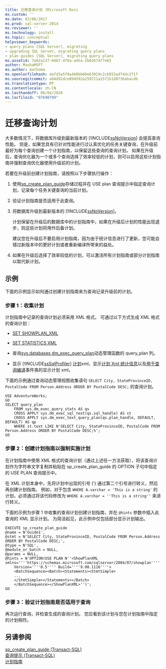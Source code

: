```yaml
---
title: 迁移查询计划 |Microsoft Docs
ms.custom: ''
ms.date: 03/06/2017
ms.prod: sql-server-2014
ms.reviewer: ''
ms.technology: install
ms.topic: conceptual
helpviewer_keywords:
- query plans [SQL Server], migrating
- upgrading SQL Server, migrating query plans
- plan guides [SQL Server], migrating query plans
ms.assetid: 7e02a137-6867-4f6a-a45a-2b02674f7e65
author: MashaMSFT
ms.author: mathoma
ms.openlocfilehash: dafd3a5f8a460bb08e63919c2cb853ad74dc2f1f
ms.sourcegitcommit: ad4d92dce894592a259721a1571b1d8736abacdb
ms.translationtype: MT
ms.contentlocale: zh-CN
ms.lasthandoff: 08/04/2020
ms.locfileid: "87690790"
---
```

# <a name="migrate-query-plans"></a>迁移查询计划
  大多数情况下，将数据库升级到最新版本的 [!INCLUDE[ssNoVersion](../../includes/ssnoversion-md.md)] 会提高查询性能。 但是，如果您具有已针对性能进行过认真优化的任务关键查询，在升级前最好为每个查询创建一个计划指南，以保留这些查询的查询计划。 如果在升级后，查询优化器为一个或多个查询选择了效率较低的计划，则可以启用这些计划指南并强制查询优化器使用升级前的计划。  
  
 若要在升级前创建计划指南，请按照以下步骤执行操作：  
  
1.  使用[sp_create_plan_guide](/sql/relational-databases/system-stored-procedures/sp-create-plan-guide-transact-sql)存储过程并在 USE plan 查询提示中指定查询计划，记录每个任务关键查询的当前计划。  
  
2.  验证计划指南是否适用于此查询。  
  
3.  将数据库升级到最新版本的 [!INCLUDE[ssNoVersion](../../includes/ssnoversion-md.md)]。  
  
     计划保留在升级后的数据库中的计划指南中，如果在升级后计划的性能出现退步，则这些计划将用作后备计划。  
  
     建议您在升级后不要启用计划指南，因为由于统计信息进行了更新，您可能会错过新版本中的更好计划或者重新编译所带来的益处。  
  
4.  如果在升级后选择了效率较低的计划，可以激活所有计划指南或部分计划指南以取代新计划。  
  
## <a name="example"></a>示例  
 下面的示例显示如何通过创建计划指南来为查询记录升级前的计划。  
  
### <a name="step-1-collect-the-plan"></a>步骤 1：收集计划  
 计划指南中记录的查询计划必须采用 XML 格式。 可通过以下方式生成 XML 格式的查询计划：  
  
-   [SET SHOWPLAN_XML](/sql/t-sql/statements/set-showplan-xml-transact-sql)  
  
-   [SET STATISTICS XML](/sql/t-sql/statements/set-statistics-xml-transact-sql)  
  
-   查询[sys.databases dm_exec_query_plan](/sql/relational-databases/system-dynamic-management-views/sys-dm-exec-query-plan-transact-sql)动态管理函数的 query_plan 列。  
  
-   显示 [!INCLUDE[ssSqlProfiler](../../includes/sssqlprofiler-md.md)] [计划](../../relational-databases/event-classes/showplan-xml-event-class.md)xml、显示[计划 Xml 统计信息](../../relational-databases/event-classes/showplan-xml-statistics-profile-event-class.md)以及[用于查询编译](../../relational-databases/event-classes/showplan-xml-for-query-compile-event-class.md)事件类的显示计划 xml。  
  
 下面的示例通过查询动态管理视图收集语句 `SELECT City, StateProvinceID, PostalCode FROM Person.Address ORDER BY PostalCode DESC;` 的查询计划。  
  
```  
USE AdventureWorks;  
GO  
SELECT query_plan  
    FROM sys.dm_exec_query_stats AS qs   
    CROSS APPLY sys.dm_exec_sql_text(qs.sql_handle) AS st  
    CROSS APPLY sys.dm_exec_text_query_plan(qs.plan_handle, DEFAULT, DEFAULT) AS qp  
    WHERE st.text LIKE N'SELECT City, StateProvinceID, PostalCode FROM Person.Address ORDER BY PostalCode DESC;%';  
GO  
```  
  
### <a name="step-2-create-the-plan-guide-to-force-the-plan"></a>步骤 2：创建计划指南以强制实施计划  
 在计划指南中使用 XML 格式的查询计划（通过上述任一方法获取），将该查询计划作为字符串文字复制并粘贴在 sp_create_plan_guide 的 OPTION 子句中指定的 USE PLAN 查询提示中。  
  
 在 XML 计划本身中，先将计划中出现的引号 (') 通过第二个引号进行转义，然后再创建计划指南。 例如，对于包含 `WHERE A.varchar = 'This is a string'` 的计划，必须通过将该代码修改为 `WHERE A.varchar = ''This is a string''` 来进行转义。  
  
 下面的示例为步骤 1 中收集的查询计划创建计划指南，并在 `@hints` 参数中插入此查询的 XML 显示计划。 为简洁起见，此示例中仅包括部分显示计划输出。  
  
```  
EXECUTE sp_create_plan_guide   
@name = N'Guide1',  
@stmt = N'SELECT City, StateProvinceID, PostalCode FROM Person.Address ORDER BY PostalCode DESC;',  
@type = N'SQL',  
@module_or_batch = NULL,  
@params = NULL,  
@hints = N'OPTION(USE PLAN N''<ShowPlanXML xmlns=''''https://schemas.microsoft.com/sqlserver/2004/07/showplan''''   
    Version=''''0.5'''' Build=''''9.00.1116''''>  
    <BatchSequence><Batch><Statements><StmtSimple>  
    ...  
    </StmtSimple></Statements></Batch>  
    </BatchSequence></ShowPlanXML>'')';  
GO  
```  
  
### <a name="step-3-verify-that-the-plan-guide-is-applied-to-the-query"></a>步骤 3：验证计划指南是否适用于查询  
 再次运行查询，并检查生成的查询计划。 您应看到该计划与您在计划指南中指定的计划相符。  
  
## <a name="see-also"></a>另请参阅  
 [sp_create_plan_guide (Transact-SQL)](/sql/relational-databases/system-stored-procedures/sp-create-plan-guide-transact-sql)   
 [查询提示 (Transact-SQL)](/sql/t-sql/queries/hints-transact-sql-query)   
 [计划指南](../../relational-databases/performance/plan-guides.md)  
  
  
